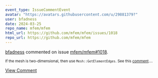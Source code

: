 ```yaml
---
event_type: IssueCommentEvent
avatar: "https://avatars.githubusercontent.com/u/29881379?"
user: bfadness
date: 2024-03-25
repo_name: mfem/mfem
html_url: https://github.com/mfem/mfem/issues/1018
repo_url: https://github.com/mfem/mfem
---
```


<a href='https://github.com/bfadness' target='_blank'>bfadness</a> commented on issue <a href='https://github.com/mfem/mfem/issues/1018' target='_blank'>mfem/mfem#1018</a>.

<small>If the mesh is two-dimensional, then use `Mesh::GetElementEdges`. See this [comment](https://github.com/mfem/mfem/issues/1149#issuecomment-550508961)....</small>

<a href='https://github.com/mfem/mfem/issues/1018' target='_blank'>View Comment</a>